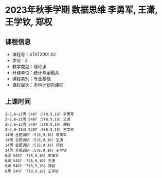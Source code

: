 # 2023年秋季学期 数据思维 李勇军, 王潇, 王学钦, 郑权






## 课程信息

- 课程号：STAT2001.02
- 学分：2
- 教学类型：理论课
- 开课单位：统计与金融系
- 课程类别：专业基础
- 课程层次：本科计划内课程

## 上课时间

```
2~3,6~13周 5407 :5(8,9,10) 李勇军
2~3,6~13周 5407 :5(8,9,10) 王潇
2~3,6~13周 5407 :5(8,9,10) 郑权
2~3,6~13周 5407 :5(8,9,10) 王学钦
14周 合肥调研 :5(8,9,10) 李勇军
14周 合肥调研 :5(8,9,10) 王潇
14周 合肥调研 :5(8,9,10) 郑权
14周 合肥调研 :5(8,9,10) 王学钦
6周 5407 :7(8,9,10) 李勇军
6周 5407 :7(8,9,10) 王潇
6周 5407 :7(8,9,10) 郑权
6周 5407 :7(8,9,10) 王学钦
```

